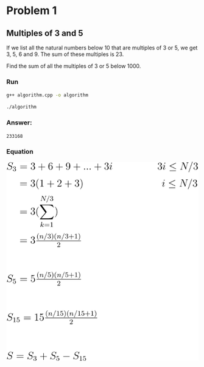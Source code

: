 # Problem 1

## Multiples of 3 and 5

If we list all the natural numbers below 10 that are multiples of 3 or 5, we get 3, 5, 6 and 9. The sum of these multiples is 23.

Find the sum of all the multiples of 3 or 5 below 1000.

### Run

```sh
g++ algorithm.cpp -o algorithm
```

```sh
./algorithm
```

### Answer:
`233168`

### Equation

![](/.github/equations/problem_1/1.svg)